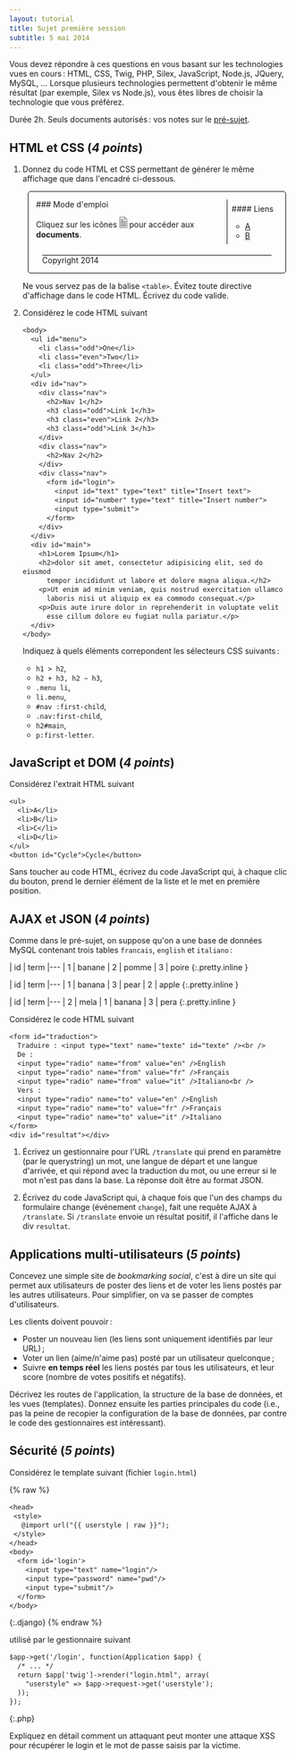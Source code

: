 ```yaml
---
layout: tutorial
title: Sujet première session
subtitle: 5 mai 2014
---
```


Vous devez répondre à ces questions en vous basant sur les
technologies vues en cours : HTML, CSS, Twig, PHP, Silex, JavaScript,
Node.js, JQuery, MySQL, ... Lorsque plusieurs technologies permettent
d'obtenir le même résultat (par exemple, Silex vs Node.js), vous êtes
libres de choisir la technologie que vous préférez.

Durée 2h. Seuls documents autorisés : vos notes sur le
[pré-sujet](exam-template).


## HTML et CSS (*4 points*)

1. Donnez du code HTML et CSS permettant de générer le même affichage
   que dans l'encadré ci-dessous.
   
   <style>
   #html-page {
	   width: 90%;
	   margin: auto;
	   border: solid thin black;
	   border-radius: 5px;
	   padding: 1em;
   }
   #html-page .clear {
	   width: 100%;
	   overflow: auto;
	   margin-bottom: 1em;
   }
   #html-page nav {
	   float: right;
	   border-left: solid thin black;
	   /* border-radius: 10em; */
	   padding: 1ex;
   }
   #html-page footer {
	   border-top: solid thin black;
	   margin: auto;
	   width: 95%;
   }
   #html-page img {
	   width: 1em;
   }
   #html-page a {
	   text-decoration: underline;
   }
   </style>
   <div id='html-page'>
   <div class='clear'>
   <nav>
   #### Liens

   * [A](#)
   * [B](#)
   </nav>
   <section>
   ### Mode d'emploi

   Cliquez sur les icônes ![](../assets/document.png) pour accéder aux
   **documents**.
   </section>
   </div>
   <footer>
   Copyright 2014
   </footer>
   </div>
   
   Ne vous servez pas de la balise `<table>`. Évitez toute directive
   d'affichage dans le code HTML. Écrivez du code valide.


2. Considérez le code HTML suivant
   
   ~~~
   <body>
	 <ul id="menu">
	   <li class="odd">One</li>
	   <li class="even">Two</li>
	   <li class="odd">Three</li>
	 </ul>
	 <div id="nav">
	   <div class="nav">
		 <h2>Nav 1</h2>
		 <h3 class="odd">Link 1</h3>
		 <h3 class="even">Link 2</h3>
		 <h3 class="odd">Link 3</h3>
	   </div>
	   <div class="nav">
		 <h2>Nav 2</h2>
	   </div>
	   <div class="nav">
		 <form id="login">
		   <input id="text" type="text" title="Insert text">
		   <input id="number" type="text" title="Insert number">
		   <input type="submit">
		 </form>
	   </div>
	 </div>
	 <div id="main">
	   <h1>Lorem Ipsum</h1>
	   <h2>dolor sit amet, consectetur adipisicing elit, sed do eiusmod
		 tempor incididunt ut labore et dolore magna aliqua.</h2>
	   <p>Ut enim ad minim veniam, quis nostrud exercitation ullamco
		 laboris nisi ut aliquip ex ea commodo consequat.</p>
	   <p>Duis aute irure dolor in reprehenderit in voluptate velit
		 esse cillum dolore eu fugiat nulla pariatur.</p>
	 </div>
   </body>
   ~~~

   Indiquez à quels éléments correpondent les sélecteurs CSS suivants :

   * `h1 > h2`,
   * `h2 + h3, h2 ~ h3`,
   * `.menu li`,
   * `li.menu`,
   * `#nav :first-child`,
   * `.nav:first-child`,
   * `h2#main`,
   * `p:first-letter`.


## JavaScript et DOM (*4 points*)

Considérez l'extrait HTML suivant

~~~
<ul>
  <li>A</li>
  <li>B</li>
  <li>C</li>
  <li>D</li>
</ul>
<button id="Cycle">Cycle</button>
~~~

Sans toucher au code HTML, écrivez du code JavaScript qui, à chaque
clic du bouton, prend le dernier élément de la liste et le met en
première position.


## AJAX et JSON (*4 points*)

Comme dans le pré-sujet, on suppose qu'on a une base de données MySQL
contenant trois tables `francais`, `english` et `italiano` :

<style>
  table.inline {
    display: inline-table;
	margin: 0 2em;
  }
</style>

| id | term
|---
| 1  | banane
| 2  | pomme
| 3  | poire
{:.pretty.inline }

| id | term
|---
| 1  | banana
| 3  | pear
| 2  | apple
{:.pretty.inline }

| id | term
|---
| 2  | mela
| 1  | banana
| 3  | pera
{:.pretty.inline }

Considérez le code HTML suivant

~~~
<form id="traduction">
  Traduire : <input type="text" name="texte" id="texte" /><br />
  De :
  <input type="radio" name="from" value="en" />English
  <input type="radio" name="from" value="fr" />Français
  <input type="radio" name="from" value="it" />Italiano<br />
  Vers :
  <input type="radio" name="to" value="en" />English
  <input type="radio" name="to" value="fr" />Français
  <input type="radio" name="to" value="it" />Italiano
</form>
<div id="resultat"></div>
~~~

1. Écrivez un gestionnaire pour l'URL `/translate` qui prend en
   paramètre (par le querystring) un mot, une langue de départ et une
   langue d'arrivée, et qui répond avec la traduction du mot, ou une
   erreur si le mot n'est pas dans la base. La réponse doit être au
   format JSON.

2. Écrivez du code JavaScript qui, à chaque fois que l'un des champs
   du formulaire change (événement `change`), fait une requête AJAX à
   `/translate`. Si `/translate` envoie un résultat positif, il
   l'affiche dans le div `resultat`.


## Applications multi-utilisateurs (*5 points*)

Concevez une simple site de *bookmarking social*, c'est à dire un site
qui permet aux utilisateurs de poster des liens et de voter les liens
postés par les autres utilisateurs. Pour simplifier, on va se passer
de comptes d'utilisateurs.

Les clients doivent pouvoir :

- Poster un nouveau lien (les liens sont uniquement identifiés par
  leur URL) ;
- Voter un lien (aime/n'aime pas) posté par un utilisateur quelconque ;
- Suivre **en temps réel** les liens postés par tous les utilisateurs,
  et leur score (nombre de votes positifs et négatifs).

Décrivez les routes de l'application, la structure de la base de
données, et les vues (templates). Donnez ensuite les parties
principales du code (i.e., pas la peine de recopier la configuration
de la base de données, par contre le code des gestionnaires est
intéressant).


## Sécurité (*5 points*)

Considérez le template suivant (fichier `login.html`)

{% raw %}
~~~
<head>
 <style>
   @import url("{{ userstyle | raw }}");
 </style>
</head>
<body>
  <form id='login'>
	<input type="text" name="login"/>
	<input type="password" name="pwd"/>
	<input type="submit"/>
  </form>
</body>
~~~
{:.django}
{% endraw %}

utilisé par le gestionnaire suivant

~~~
$app->get('/login', function(Application $app) {
  /* ... */
  return $app['twig']->render("login.html", array(
    "userstyle" => $app->request->get('userstyle');
  ));
});
~~~
{:.php}

Expliquez en détail comment un attaquant peut monter une attaque XSS
pour récupérer le login et le mot de passe saisis par la victime.

